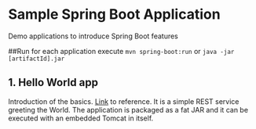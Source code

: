 # Sample Spring Boot Application
Demo applications to introduce Spring Boot features

##Run
for each application execute `mvn spring-boot:run` or `java -jar [artifactId].jar`

## 1. Hello World app
Introduction of the basics. [Link](http://projects.spring.io/spring-boot/#quick-start) to reference.
It is a simple REST service greeting the World. The application is packaged as a fat JAR and it can be executed with an embedded Tomcat in itself.
